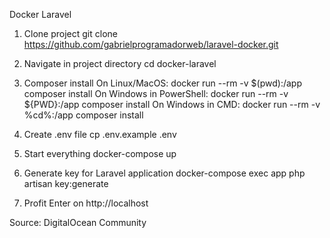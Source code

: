 Docker Laravel
1. Clone project
git clone https://github.com/gabrielprogramadorweb/laravel-docker.git

2. Navigate in project directory
cd docker-laravel

3. Composer install
On Linux/MacOS: docker run --rm -v $(pwd):/app composer install
On Windows in PowerShell: docker run --rm -v ${PWD}:/app composer install
On Windows in CMD: docker run --rm -v %cd%:/app composer install

4. Create .env file
cp .env.example .env

5. Start everything
docker-compose up

6. Generate key for Laravel application
docker-compose exec app php artisan key:generate

7. Profit
Enter on http://localhost

Source: DigitalOcean Community
